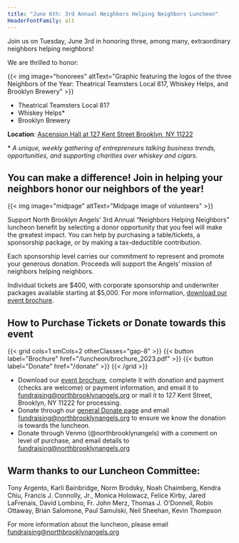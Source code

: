 ```yaml
--- 
title: "June 6th: 3rd Annual Neighbors Helping Neighbors Luncheon"
HeaderFontFamily: alt
---
```

Join us on Tuesday, June 3rd in honoring three, among many, extraordinary neighbors helping neighbors!

We are thrilled to honor:

<div class="py-2 w-full flex justify-center">
{{< img image="honorees" altText="Graphic featuring the logos of the three Neighbors of the Year: Theatrical Teamsters Local 817, Whiskey Helps, and Brooklyn Brewery" >}}
</div>

* Theatrical Teamsters Local 817
* Whiskey Helps*
* Brooklyn Brewery

**Location**: [Ascension Hall at 127 Kent Street Brooklyn, NY 11222](https://goo.gl/maps/QWG5ryY5nw2662cC6)

\* *A unique, weekly gathering of entrepreneurs talking business trends, opportunities, and supporting charities over whiskey and cigars.*

## You can make a difference! Join in helping your neighbors honor our neighbors of the year!

<div class="py-2 w-full flex justify-center">
{{< img image="midpage" altText="Midpage image of volunteers" >}}
</div>

Support North Brooklyn Angels’ 3rd Annual “Neighbors Helping Neighbors” luncheon benefit by selecting a donor opportunity that you feel will make the greatest impact. You can help by purchasing a table/tickets, a sponsorship package, or by making a tax-deductible contribution.  

Each sponsorship level carries our commitment to represent and promote your generous donation. Proceeds will support the Angels’ mission of neighbors helping neighbors.

Individual tickets are $400, with corporate sponsorship and underwriter packages available starting at $5,000. For more information, [download our event brochure](/luncheon/brochure_2023.pdf).

## How to Purchase Tickets or Donate towards this event

{{< grid cols=1 smCols=2 otherClasses="gap-8" >}}
{{< button label="Brochure" href="/luncheon/brochure_2023.pdf" >}}
{{< button label="Donate" href="/donate" >}}
{{< /grid >}}

* Download our [event brochure](/luncheon/brochure_2023.pdf), complete it with donation and payment (checks are welcome) or payment information, and email it to [fundraising@northbrooklynangels.org](mailto:fundraising@northbrooklynangels.org) or mail it to 127 Kent Street, Brooklyn, NY 11222 for processing.
* Donate through our [general Donate page](/donate) and email [fundraising@northbrooklynangels.org](mailto:fundraising@northbrooklynangels.org) to ensure we know the donation is towards the luncheon.
* Donate through Venmo (@northbrooklynangels) with a comment on level of purchase, and email details to [fundraising@northbrooklynangels.org](mailto:fundraising@northbrooklynangels.org) 

## Warm thanks to our Luncheon Committee:

Tony Argento, Karli Bainbridge, Norm Brodsky, Noah Chaimberg, Kendra Chiu, Francis J. Connolly, Jr., Monica Holowacz, Felice Kirby, Jared LaFrenais, David Lombino, Fr. John Merz, Thomas J. O'Donnell, Robin Ottaway, Brian Salomone, Paul Samulski, Neil Sheehan, Kevin Thompson

For more information about the luncheon, please email [fundraising@northbrooklynangels.org](mailto:fundraising@northbrooklynangels.org)
